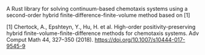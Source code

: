 A Rust library for solving continuum-based chemotaxis systems using a second-order hybrid finite-difference-finite-volume method based on  [1]

[1] Chertock, A., Epshteyn, Y., Hu, H. et al. High-order positivity-preserving hybrid finite-volume-finite-difference methods for chemotaxis systems. Adv Comput Math 44, 327–350 (2018). https://doi.org/10.1007/s10444-017-9545-9
